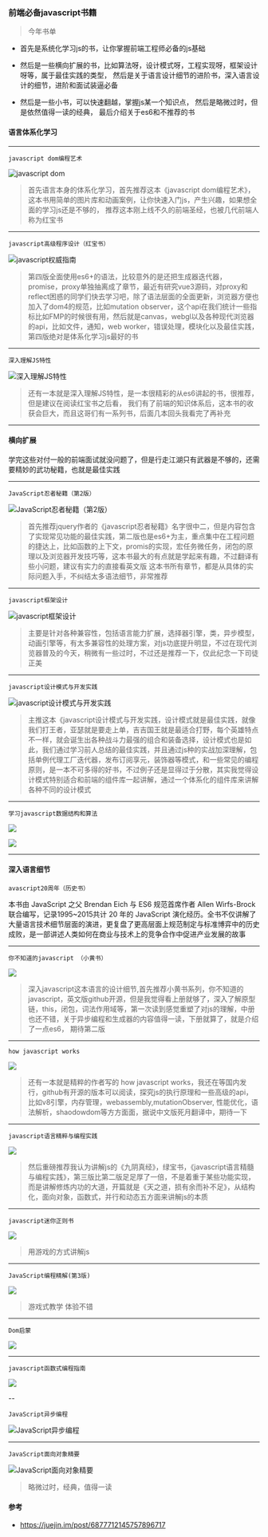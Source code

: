 ### 前端必备javascript书籍

> 今年书单

- 首先是系统化学习js的书，让你掌握前端工程师必备的js基础

- 然后是一些横向扩展的书，比如算法呀，设计模式呀，工程实现呀，框架设计呀等，属于最佳实践的类型， 然后是关于语言设计细节的进阶书，深入语言设计的细节，进阶和面试装逼必备

- 然后是一些小书，可以快速翻越，掌握js某一个知识点， 然后是略微过时，但是依然值得一读的经典， 最后介绍关于es6和不推荐的书


#### 语言体系化学习

---
`javascript dom编程艺术`

![javascript dom](https://p3-juejin.byteimg.com/tos-cn-i-k3u1fbpfcp/65794487c95445f9a007f923bc41a4e2~tplv-k3u1fbpfcp-zoom-1.image)

> 首先语言本身的体系化学习，首先推荐这本《javascript dom编程艺术》，这本书用简单的图片库和动画案例，让你快速入门js，产生兴趣，如果想全面的学习js还是不够的， 推荐这本刚上线不久的前端圣经，也被几代前端人称为红宝书

---

`javascript高级程序设计（红宝书）`

![javascript权威指南](https://p3-juejin.byteimg.com/tos-cn-i-k3u1fbpfcp/1f4cc83358f24effb1f40fb7b9a28812~tplv-k3u1fbpfcp-zoom-1.image)

> 第四版全面使用es6+的语法，比较意外的是还把生成器迭代器，promise，proxy单独抽离成了章节，最近有研究vue3源码，对proxy和reflect困惑的同学们快去学习吧，除了语法层面的全面更新，浏览器方便也加入了dom4的规范，比如mutation observer，这个api在我们统计一些指标比如FMP的时候很有用，然后就是canvas，webgl以及各种现代浏览器的api，比如文件，通知，web worker，错误处理，模块化以及最佳实践，第四版绝对是体系化学习js最好的书

---

`深入理解JS特性`

![深入理解JS特性](https://p3-juejin.byteimg.com/tos-cn-i-k3u1fbpfcp/cacae7b6c7c843b289b2fdbcac6b5e80~tplv-k3u1fbpfcp-zoom-1.image)

> 还有一本就是深入理解JS特性，是一本很精彩的从es6讲起的书，很推荐，但是建议在阅读红宝书之后看， 我们有了前端的知识体系后，这本书的收获会巨大，而且这哥们有一系列书，后面几本回头我看完了再补充

---

#### 横向扩展

学完这些对付一般的前端面试就没问题了，但是行走江湖只有武器是不够的，还需要精妙的武功秘籍，也就是最佳实践

---

`JavaScript忍者秘籍（第2版）`

![JavaScript忍者秘籍（第2版）](https://p3-juejin.byteimg.com/tos-cn-i-k3u1fbpfcp/d60b0570f9cd452a95964ad7bc4494fb~tplv-k3u1fbpfcp-zoom-1.image)

> 首先推荐jquery作者的《javascript忍者秘籍》名字很中二，但是内容包含了实现常见功能的最佳实践，第二版也是es6+为主，重点集中在工程问题的捷达上，比如函数的上下文，promis的实现，宏任务微任务，闭包的原理以及浏览器开发技巧等，这本书最大的有点就是学起来有趣，不过翻译有些小问题，建议有实力的直接看英文版
这本书所有章节，都是从具体的实际问题入手，不纠结太多语法细节，非常推荐

---
`javascript框架设计`

![javascript框架设计](https://p3-juejin.byteimg.com/tos-cn-i-k3u1fbpfcp/70ffa1d594934e11af264eb7806b5dda~tplv-k3u1fbpfcp-zoom-1.image)

> 主要是针对各种兼容性，包括语言能力扩展，选择器引擎，类，异步模型，动画引擎等，有太多兼容性的处理方案，对js功底提升明显，不过在现代浏览器普及的今天，稍微有一些过时，不过还是推荐一下，仅此纪念一下司徒正美

---

`javascript设计模式与开发实践`

![javascript设计模式与开发实践](https://p3-juejin.byteimg.com/tos-cn-i-k3u1fbpfcp/6bdeb0f257c84837a597a6afd05e0fa8~tplv-k3u1fbpfcp-zoom-1.image)

> 主推这本《javascript设计模式与开发实践，设计模式就是最佳实践，就像我们打王者，亚瑟就是要走上单，吉吉国王就是最适合打野，每个英雄特点不一样，就会诞生出各种战斗力最强的组合和装备选择，设计模式也是如此，我们通过学习前人总结的最佳实践，并且通过js种的实战加深理解，包括单例代理工厂迭代器，发布订阅享元，装饰器等模式，和一些常见的编程原则，是一本不可多得的好书，不过例子还是显得过于分散，其实我觉得设计模式特别适合和前端的组件库一起讲解，通过一个体系化的组件库来讲解各种不同的设计模式

---

`学习javascript数据结构和算法`

![](http://p3-juejin.byteimg.com/tos-cn-i-k3u1fbpfcp/b15a17be0e4747f6b4551a6fb9a9dd75~tplv-k3u1fbpfcp-zoom-1.image)

![](http://p3-juejin.byteimg.com/tos-cn-i-k3u1fbpfcp/f4d80b9cd87a44b0b3602ba69119feb1~tplv-k3u1fbpfcp-zoom-1.image)

---

#### 深入语言细节

`avascript20周年（历史书）`

本书由 JavaScript 之父 Brendan Eich 与 ES6 规范首席作者 Allen Wirfs-Brock 联合编写，记录1995~2015共计 20 年的 JavaScript 演化经历。全书不仅讲解了大量语言技术细节层面的演进，更复盘了更高层面上规范制定与标准博弈中的历史成败，是一部讲述人类如何在商业与技术上的竞争合作中促进产业发展的故事

---

`你不知道的javascript （小黄书）`

![](http://p3-juejin.byteimg.com/tos-cn-i-k3u1fbpfcp/93e143e810584e04b7aba94dbe80b887~tplv-k3u1fbpfcp-zoom-1.image)

> 深入javascript这本语言的设计细节,首先推荐小黄书系列，你不知道的javascript，英文版github开源，但是我觉得看上册就够了，深入了解原型链，this，闭包，词法作用域等，第一次读到感觉重塑了对js的理解，中册也还不错，关于异步编程和生成器的内容值得一读，下册就算了，就是介绍了一点es6， 期待第二版

---
`how javascript works`

![](http://p3-juejin.byteimg.com/tos-cn-i-k3u1fbpfcp/858f0599806d4cce9fc7ef7d437b3ce1~tplv-k3u1fbpfcp-zoom-1.image)

> 还有一本就是精粹的作者写的 how javascript works，我还在等国内发行，github有开源的版本可以阅读，探究js的执行原理和一些高级的api，比如v8引擎，内存管理，webassembly,mutationObserver, 性能优化，语法解析，shaodowdom等方方面面，据说中文版死月翻译中，期待一下

---
`javascript语言精粹与编程实践`

![](http://p3-juejin.byteimg.com/tos-cn-i-k3u1fbpfcp/c4dec69b2af348dd8561b0ff6be89947~tplv-k3u1fbpfcp-zoom-1.image)

> 然后重磅推荐我认为讲解js的《九阴真经》，绿宝书，《javascript语言精髓与编程实践》，第三版比第二版足足厚了一倍，不是着重于某些功能实现，而是讲解修炼内功的大道，开篇就是《天之道，损有余而补不足》，从结构化，面向对象，函数式，并行和动态五方面来讲解js的本质

---
`javascript迷你正则书`

![](http://p3-juejin.byteimg.com/tos-cn-i-k3u1fbpfcp/b0764178aed34c30b9de20aae070275f~tplv-k3u1fbpfcp-zoom-1.image)

> 用游戏的方式讲解js

---
`JavaScript编程精解(第3版)`

![](https://p3-juejin.byteimg.com/tos-cn-i-k3u1fbpfcp/6d3956c80f1849c1aa78e27b5fb0cff9~tplv-k3u1fbpfcp-zoom-1.image)

> 游戏式教学 体验不错

---
`Dom启蒙`

![](https://p3-juejin.byteimg.com/tos-cn-i-k3u1fbpfcp/c3640890e0ca4aa49bb0d1579e6be30d~tplv-k3u1fbpfcp-zoom-1.image)

---
`javascript函数式编程指南`

![](https://p3-juejin.byteimg.com/tos-cn-i-k3u1fbpfcp/2310f39a35c34d758f3974108cce4e6e~tplv-k3u1fbpfcp-zoom-1.image)

--

`JavaScript异步编程`

![JavaScript异步编程](https://p3-juejin.byteimg.com/tos-cn-i-k3u1fbpfcp/cb2d18e054bf4974aa67f0ecb06ad034~tplv-k3u1fbpfcp-zoom-1.image)

---
`JavaScript面向对象精要`

![JavaScript面向对象精要](https://p3-juejin.byteimg.com/tos-cn-i-k3u1fbpfcp/8c67c38ce3df4c9791c9337e2028523c~tplv-k3u1fbpfcp-zoom-1.image)

> 略微过时，经典，值得一读

#### 参考

- https://juejin.im/post/6877712145757896717